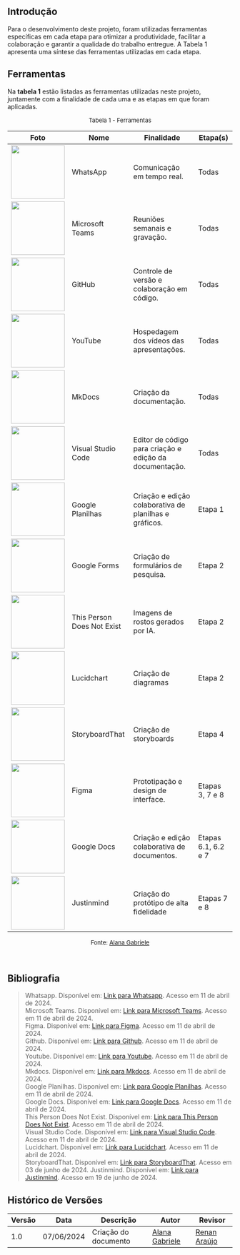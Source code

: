 ## Introdução

Para o desenvolvimento deste projeto, foram utilizadas ferramentas específicas em cada etapa para otimizar a produtividade, facilitar a colaboração e garantir a qualidade do trabalho entregue. A Tabela 1 apresenta uma síntese das ferramentas utilizadas em cada etapa.

## Ferramentas

Na **tabela 1** estão listadas as ferramentas utilizadas neste projeto, juntamente com a finalidade de cada uma e as etapas em que foram aplicadas.

<font size="2"><p style="text-align: center">Tabela 1 - Ferramentas </p></font>

| Foto                                                                                                                                                                                                                                                     | Nome                       | Finalidade                                              | Etapa(s)            |
| -------------------------------------------------------------------------------------------------------------------------------------------------------------------------------------------------------------------------------------------------------- | -------------------------- | ------------------------------------------------------- | ------------------- |
| <img src="https://static.whatsapp.net/rsrc.php/v3/yR/r/y8-PTBaP90a.png" width=120>                                                                                                                                                                       | WhatsApp                   | Comunicação em tempo real.                              | Todas               |
| <img src="https://img.odcdn.com.br/wp-content/uploads/2020/04/20200427075044.jpg" width="120">                                                                                                                                                           | Microsoft Teams            | Reuniões semanais e gravação.                           | Todas               |
| <img src="https://www.webfx.com/wp-content/uploads/2022/08/github-logo.png" width=120>                                                                                                                                                                   | GitHub                     | Controle de versão e colaboração em código.             | Todas               |
| <img src="https://s2.static.brasilescola.uol.com.br/be/2023/01/logo-do-youtube.jpg" width=120>                                                                                                                                                           | YouTube                    | Hospedagem dos vídeos das apresentações.                | Todas               |
| <img src="https://miro.medium.com/v2/resize:fit:600/0*WteDmuQAOY6llaAb.png" width="120">                                                                                                                                                                 | MkDocs                     | Criação da documentação.                                | Todas               |
| <img src="https://i0.wp.com/brasap.com.br/wp-content/uploads/2020/04/VSCODE-Art1.jpeg?fit=400%2C200&ssl=1" width=120>                                                                                                                                    | Visual Studio Code         | Editor de código para criação e edição da documentação. | Todas               |
| <img src="https://miro.medium.com/v2/resize:fit:717/1*pHglcoa-BSouiNT7R2p9yQ.png" width=120>                                                                                                                                                             | Google Planilhas           | Criação e edição colaborativa de planilhas e gráficos.  | Etapa 1             |
| <img src="https://s2-techtudo.glbimg.com/RdpcHGLGPUXAXx3Q4ASP_HgBLk8=/0x0:695x390/984x0/smart/filters:strip_icc()/i.s3.glbimg.com/v1/AUTH_08fbf48bc0524877943fe86e43087e7a/internal_photos/bs/2018/3/3/BbVQrrTAyGz3Ah97ASBQ/google-forms.jpg" width=120> | Google Forms               | Criação de formulários de pesquisa.                     | Etapa 2             |
| <img src="https://varbai.com/wp-content/uploads/2019/02/thispersondoesnotexis.jpg" width=120>                                                                                                                                                            | This Person Does Not Exist | Imagens de rostos gerados por IA.                       | Etapa 2             |
| <img src="https://play-lh.googleusercontent.com/o4vT3StM8rw3Hn15GMtLjuTA6VUWt6jxDvV4d5ahKj9E9nGaLut06tM83NESuTBr-t0=w240-h480-rw" width=120>                                                                                                             | Lucidchart                 | Criação de diagramas                                    | Etapa 2             |
| <img src="https://assets.clever.com/resource-icons/apps/5c54e7b4ecfd1f0001ac7f89/icon_90ecb09.png" width=120>                                                                                                                                            | StoryboardThat             | Criação de storyboards                                  | Etapa 4             |
| <img src="https://wptavern.com/wp-content/uploads/2018/11/Screen-Shot-2018-11-19-at-8.43.27-PM.png" width=120>                                                                                                                                           | Figma                      | Prototipação e design de interface.                     | Etapas 3, 7 e 8     |
| <img src="https://img.odcdn.com.br/wp-content/uploads/2023/05/Google-Docs.png" width=120>                                                                                                                                                                | Google Docs                | Criação e edição colaborativa de documentos.            | Etapas 6.1, 6.2 e 7 |
| <img src="https://assets.justinmind.com/wp-content/uploads/2022/08/justinmind-logo-color-staked.png" width=120>                                                                                                                                          | Justinmind                 | Criação do protótipo de alta fidelidade                 | Etapas 7 e 8        |

<font size="2"><p style="text-align: center"> Fonte: [Alana Gabriele](https://github.com/alanagabriele) </p></font>

<br>

## Bibliografia

> Whatsapp. Disponível em: [Link para Whatsapp](https://web.whatsapp.com/). Acesso em 11 de abril de 2024. <br>
> Microsoft Teams. Disponível em: [Link para Microsoft Teams](https://www.microsoft.com/pt-br/microsoft-teams/free). Acesso em 11 de abril de 2024. <br>
> Figma. Disponível em: [Link para Figma](https://www.figma.com/ui-design-tool/). Acesso em 11 de abril de 2024. <br>
> Github. Disponível em: [Link para Github](https://docs.github.com/pt). Acesso em 11 de abril de 2024. <br>
> Youtube. Disponível em: [Link para Youtube](https://www.youtube.com/). Acesso em 11 de abril de 2024. <br>
> Mkdocs. Disponível em: [Link para Mkdocs](https://www.mkdocs.org/). Acesso em 11 de abril de 2024. <br>
> Google Planilhas. Disponível em: [Link para Google Planilhas](hhttps://www.google.com/sheets/about/). Acesso em 11 de abril de 2024. <br>
> Google Docs. Disponível em: [Link para Google Docs](https://www.google.com/intl/pt-BR/docs/about/). Acesso em 11 de abril de 2024. <br>
> This Person Does Not Exist. Disponível em: [Link para This Person Does Not Exist](https://thispersondoesnotexist.com/). Acesso em 11 de abril de 2024. <br>
> Visual Studio Code. Disponível em: [Link para Visual Studio Code](https://code.visualstudio.com/). Acesso em 11 de abril de 2024. <br>
> Lucidchart. Disponível em: [Link para Lucidchart](https://www.lucidchart.com/pages/pt/produto?gad_source=1&gclid=Cj0KCQjwudexBhDKARIsAI-GWYW91IcI7ZdmDOevDTNobD9ogQ_aI3CiH_HRcy9BTIxokL8l4CMgyXYaAlcjEALw_wcB&km_CPC_AdGroupID=59412157138&km_CPC_AdPosition=&km_CPC_CampaignId=1500131167&km_CPC_Country=9074205&km_CPC_Creative=294337318298&km_CPC_Device=c&km_CPC_ExtensionID=&km_CPC_Keyword=lucidchart&km_CPC_MatchType=e&km_CPC_Network=g&km_CPC_TargetID=kwd-33511936169&km_CPC_placement=&km_CPC_target=&utm_campaign=_chart_pt_allcountries_mixed_search_brand_exact_&utm_medium=cpc&utm_source=google). Acesso em 11 de abril de 2024. <br>
> StoryboardThat. Disponível em: [Link para StoryboardThat](https://www.storyboardthat.com/pt). Acesso em 03 de junho de 2024.
> Justinmind. Disponível em: [Link para Justinmind](https://www.justinmind.com/). Acesso em 19 de junho de 2024. <br>

## Histórico de Versões

| Versão | Data       | Descrição            | Autor                                              | Revisor                                      |
| ------ | ---------- | -------------------- | -------------------------------------------------- | -------------------------------------------- |
| 1.0    | 07/06/2024 | Criação do documento | [Alana Gabriele](https://github.com/alanagabriele) | [Renan Araújo](https://github.com/renantfm4) |
